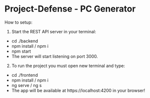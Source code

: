 # Project-Defense - PC Generator

How to setup:

1. Start the REST API server in your terminal:
- cd ./backend
- npm install / npm i
- npm start
- The server will start listening on port 3000.

2. To run the project you must open new terminal and type:
- cd ./frontend
- npm install / npm i
- ng serve / ng s 
- The app will be available at https://localhost:4200 in your browser!
